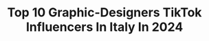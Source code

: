 ---
title: Top 10 Graphic-Designers TikTok Influencers In Italy In 2024
description: >-
  Find top graphic-designers TikTok influencers in Italy in 2024. Most popular hashtags: #foryou #graphicdesign #design #perte.
platform: TikTok
hits: 8
text_top: See the best TikTok accounts on inBeat.
text_bottom: Our database aggregates 8 TikTok influencers like this in Italy for you to connect with.
profiles:
  - username: "francescopion3d"
    fullname: >-
      pion
    bio: >-
      Graphic designer ..with a new passion for 3D printing 🇮🇹
    location: "Italy"
    followers: 61200
    engagement: 1920
    commentsToLikes: 0.011370
    id: ckb92tp11j9hu0j23qdr342f3
    verified: false
    hashtags: "#wolverine, #stampa3d, #blackpanther, #ironman"
  - username: "margotmv"
    fullname: >-
      Veronica 
    bio: >-
      🇮🇹 1997 | Rome, Italy 🤸🏽 Aerial Silks ✏️ Graphic designer & illustrator
    location: "Italy"
    followers: 4885
    engagement: 1319
    commentsToLikes: 0.013663
    id: ck8z12kzs044w0j78uv28tw94
    verified: false
    hashtags: "#perte, #foru, #trick, #aerial"
  - username: "davidpego"
    fullname: >-
      It's David🙈😜🙇🏻
    bio: >-
      Italy 🇮🇹 Graphic designer, Iuav Faccio filtri per insta⬇️
    location: "Italy"
    followers: 89300
    engagement: 1068
    commentsToLikes: 0.015640
    id: ckc36tvlavq980j23je5y7dzx
    verified: false
    hashtags: "#foryou, #marvel, #wandavision, #monicarambeau"
  - username: "garrynawaab"
    fullname: >-
      Garry Nawaab
    bio: >-
      🔛Graphic Designer🔛 GK.Digital
    location: "Italy"
    followers: 10100
    engagement: 903
    commentsToLikes: 0.014535
    id: ckbwh61x42pbd0j23gvopa57v
    verified: false
    hashtags: "#mankirtaulakh, #graphicdesign, #geetmp3, #trending"
  - username: "driga__"
    fullname: >-
      Driga
    bio: >-
      Ciao sono Driga Seguimi su Insta 👉Qui trovi Design e creatività👈
    location: "Italy"
    followers: 83500
    engagement: 1035
    commentsToLikes: 0.019388
    id: ck81quaaajwwg0j7867kay958
    verified: false
    hashtags: "#impara, #logo, #imparacontiktok, #tutorial"
  - username: "cristianottoni"
    fullname: >-
      OttoniCristianLab
    bio: >-
      Sono un Multimedia Designer Diventa un Tester di un nuovo ⬇️social innovativo⬇️
    location: "Italy"
    followers: 8677
    engagement: 801
    commentsToLikes: 0.038411
    id: ckb9gn8w95tgs0j23mvcyji71
    verified: false
    hashtags: "#graphicdesign, #comunication, #viral, #perte"
  - username: "mellbabee"
    fullname: >-
      mellbabee
    bio: >-
      ❄️MELL.❄️ ✍🏻✂️
    location: "Italy"
    followers: 41300
    engagement: 1178
    commentsToLikes: 0.031407
    id: ck9a7bjzk6ws50j78axbqxiyk
    verified: false
    hashtags: "#diy, #perte, #disegno, #bratzchallenge"
  - username: "marketing_espresso"
    fullname: >-
      Marketing Espresso
    bio: >-
      🚀Il Marketing spiegato in modo semplice e utile 📱 | Digital 📢 | Comunicazione
    location: "Italy"
    followers: 4868
    engagement: 595
    commentsToLikes: 0.052328
    id: ckbkv2sysqjk30j2337zvx2qm
    verified: false
    hashtags: "#marketingespresso, #nonlosapevi, #losapevi, #socialmediaitalia"
---
